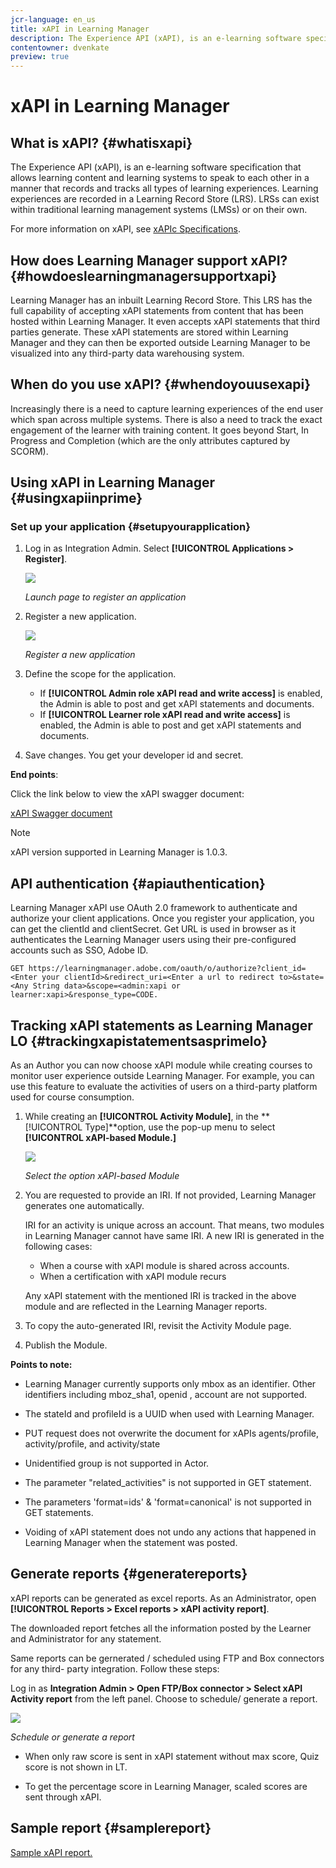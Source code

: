 ```yaml
---
jcr-language: en_us
title: xAPI in Learning Manager
description: The Experience API (xAPI), is an e-learning software specification that allows learning content and learning systems to speak to each other in a manner that records and tracks all types of learning experiences. Learning experiences are recorded in a Learning Record Store (LRS). LRSs can exist within traditional learning management systems (LMSs) or on their own.
contentowner: dvenkate
preview: true
---
```



# xAPI in Learning Manager

## What is xAPI? {#whatisxapi}

The Experience API (xAPI), is an e-learning software specification that allows learning content and learning systems to speak to each other in a manner that records and tracks all types of learning experiences. Learning experiences are recorded in a Learning Record Store (LRS). LRSs can exist within traditional learning management systems (LMSs) or on their own.

For more information on xAPI,  see [xAPIc Specifications](https://github.com/adlnet/xAPI-Spec).

## How does Learning Manager support xAPI? {#howdoeslearningmanagersupportxapi}

Learning Manager has an inbuilt Learning Record Store. This LRS has the full capability of accepting xAPI statements from content that has been hosted within Learning Manager. It even accepts xAPI statements that third parties generate. These xAPI statements are stored within Learning Manager and they can then be exported outside Learning Manager to be visualized into any third-party data warehousing system.

## When do you use xAPI? {#whendoyouusexapi}

Increasingly there is a need to capture learning experiences of the end user which span across multiple systems.  There is also a need to track the exact engagement of the learner with training content. It goes beyond Start, In Progress and Completion (which are the only attributes captured by SCORM).

## Using xAPI in Learning Manager {#usingxapiinprime}

### Set up your application {#setupyourapplication}

1. Log in as Integration Admin. Select **[!UICONTROL Applications > Register]**.

   ![](assets/appregistration.png)

   *Launch page to register an application*

1. Register a new application.

   ![](assets/appregistration.png)

   *Register a new application*

1. Define the scope for the application.

   * If **[!UICONTROL Admin role xAPI read and write access]** is enabled, the Admin is able to post and get xAPI statements and documents.
   * If **[!UICONTROL Learner role xAPI read and write access]** is enabled, the Admin is able to post and get xAPI statements and documents.

1. Save changes. You get your developer id and secret.

**End points**:

Click the link below to view the xAPI swagger document:

[xAPI Swagger document](https://learningmanagereu.adobe.com/docs/primeapi/xapi/)

>[!NOTE]
>
>xAPI  version supported in Learning Manager is 1.0.3.


## API authentication {#apiauthentication}

Learning Manager xAPI use OAuth 2.0 framework to authenticate and authorize your client applications. Once you register your application, you can get the clientId and clientSecret. Get URL is used in  browser  as it authenticates the Learning Manager users using their pre-configured accounts such as SSO, Adobe ID. 

```
GET https://learningmanager.adobe.com/oauth/o/authorize?client_id=<Enter your clientId>&redirect_uri=<Enter a url to redirect to>&state=<Any String data>&scope=<admin:xapi or learner:xapi>&response_type=CODE.
```

## Tracking xAPI statements as Learning Manager LO {#trackingxapistatementsasprimelo}

As an Author you can now choose xAPI module while creating courses to monitor user experience outside Learning Manager. For example, you can use this feature to evaluate the activities of users on a third-party platform used for course consumption.

1. While creating an **[!UICONTROL Activity Module]**, in the  **[!UICONTROL Type]**option, use the pop-up menu to select  **[!UICONTROL xAPI-based Module.]**

   ![](assets/xapimodulecreation.png)

   *Select the option xAPI-based Module*

1. You are requested to provide an IRI. If not provided, Learning Manager generates one automatically.

   IRI for an activity is unique across an account. That means, two modules in Learning Manager cannot have  same  IRI. A new IRI is generated in the following cases:

   * When a course with  xAPI  module is shared across accounts.
   * When a certification with xAPI module recurs

    

   Any xAPI statement with the mentioned IRI is tracked in the above module and are reflected in the Learning Manager reports. 

1. To copy the auto-generated IRI, revisit the Activity Module page.
1. Publish the Module.

**Points to note:**

* Learning Manager currently supports  only   mbox  as an identifier. Other identifiers including mboz_sha1,  openid , account are not supported.

* The stateId and profileId is a UUID when used with Learning Manager.
* PUT request does not overwrite the document for xAPIs agents/profile, activity/profile, and  activity/state
* Unidentified  group is not supported in Actor.
* The parameter "related_activities" is not supported in  GET  statement.
* The parameters 'format=ids' & 'format=canonical' is not supported in GET statements.
* Voiding of  xAPI  statement does not undo any actions that happened in Learning Manager when the statement was posted.

## Generate reports {#generatereports}

xAPI  reports can be generated as excel reports. As an Administrator, open **[!UICONTROL Reports > Excel reports > xAPI activity report]**.

The downloaded report fetches all the information posted by the Learner and Administrator for any statement.

Same reports can be  gernerated / scheduled using FTP and Box connectors for any  third- party integration. Follow these steps:

Log in as **Integration Admin > Open FTP/Box connector > Select xAPI Activity report** from the left panel. Choose to schedule/ generate a report.

![](assets/xapischedule.png)

*Schedule or generate a report*

* When  only  raw score is sent in  xAPI  statement without  max  score, Quiz score is not shown in LT.

* To get the percentage score in Learning Manager,  scaled  scores are sent through xAPI.

## Sample report {#samplereport}

[Sample xAPI report.](assets/xapireport8842560559890766717csv.zip)
